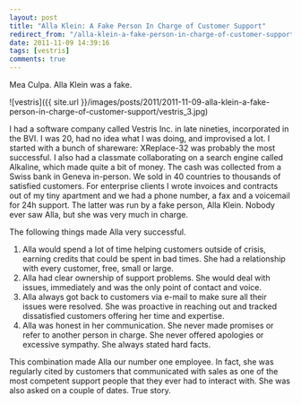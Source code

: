 ```yaml
---
layout: post
title: "Alla Klein: A Fake Person In Charge of Customer Support"
redirect_from: "/alla-klein-a-fake-person-in-charge-of-customer-support"
date: 2011-11-09 14:39:16
tags: [vestris]
comments: true
---
```

Mea Culpa. Alla Klein was a fake.

![vestris]({{ site.url }}/images/posts/2011/2011-11-09-alla-klein-a-fake-person-in-charge-of-customer-support/vestris_3.jpg)

I had a software company called Vestris Inc. in late nineties, incorporated in the BVI. I was 20, had no idea what I was doing, and improvised a lot. I started with a bunch of shareware: XReplace-32 was probably the most successful. I also had a classmate collaborating on a search engine called Alkaline, which made quite a bit of money. The cash was collected from a Swiss bank in Geneva in-person. We sold in 40 countries to thousands of satisfied customers. For enterprise clients I wrote invoices and contracts out of my tiny apartment and we had a phone number, a fax and a voicemail for 24h support. The latter was run by a fake person, Alla Klein. Nobody ever saw Alla, but she was very much in charge.

The following things made Alla very successful.

1. Alla would spend a lot of time helping customers outside of crisis, earning credits that could be spent in bad times. She had a relationship with every customer, free, small or large.
2. Alla had clear ownership of support problems. She would deal with issues, immediately and was the only point of contact and voice.
3. Alla always got back to customers via e-mail to make sure all their issues were resolved.  She was proactive in reaching out and tracked dissatisfied customers offering her time and expertise.
4. Alla was honest in her communication. She never made promises or refer to another person in charge. She never offered apologies or excessive sympathy. She always stated hard facts.

This combination made Alla our number one employee. In fact, she was regularly cited by customers that communicated with sales as one of the most competent support people that they ever had to interact with. She was also asked on a couple of dates. True story.

